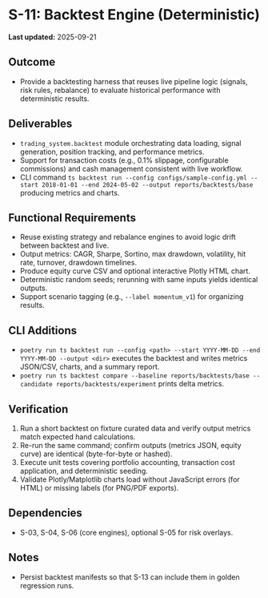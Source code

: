 # S-11: Backtest Engine (Deterministic)

**Last updated:** 2025-09-21

## Outcome
- Provide a backtesting harness that reuses live pipeline logic (signals, risk rules, rebalance) to evaluate historical performance with deterministic results.

## Deliverables
- `trading_system.backtest` module orchestrating data loading, signal generation, position tracking, and performance metrics.
- Support for transaction costs (e.g., 0.1% slippage, configurable commissions) and cash management consistent with live workflow.
- CLI command `ts backtest run --config configs/sample-config.yml --start 2018-01-01 --end 2024-05-02 --output reports/backtests/base` producing metrics and charts.

## Functional Requirements
- Reuse existing strategy and rebalance engines to avoid logic drift between backtest and live.
- Output metrics: CAGR, Sharpe, Sortino, max drawdown, volatility, hit rate, turnover, drawdown timelines.
- Produce equity curve CSV and optional interactive Plotly HTML chart.
- Deterministic random seeds; rerunning with same inputs yields identical outputs.
- Support scenario tagging (e.g., `--label momentum_v1`) for organizing results.

## CLI Additions
- `poetry run ts backtest run --config <path> --start YYYY-MM-DD --end YYYY-MM-DD --output <dir>` executes the backtest and writes metrics JSON/CSV, charts, and a summary report.
- `poetry run ts backtest compare --baseline reports/backtests/base --candidate reports/backtests/experiment` prints delta metrics.

## Verification
1. Run a short backtest on fixture curated data and verify output metrics match expected hand calculations.
2. Re-run the same command; confirm outputs (metrics JSON, equity curve) are identical (byte-for-byte or hashed).
3. Execute unit tests covering portfolio accounting, transaction cost application, and deterministic seeding.
4. Validate Plotly/Matplotlib charts load without JavaScript errors (for HTML) or missing labels (for PNG/PDF exports).

## Dependencies
- S-03, S-04, S-06 (core engines), optional S-05 for risk overlays.

## Notes
- Persist backtest manifests so that S-13 can include them in golden regression runs.
